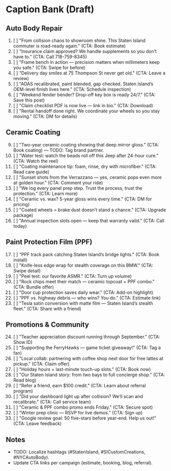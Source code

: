 # Caption Bank (Draft)

## Auto Body Repair
1. [ ] "From collision chaos to showroom shine. This Staten Island commuter is road-ready again." (CTA: Book estimate)
2. [ ] "Insurance claim approved? We handle supplements so you don’t have to." (CTA: Call 718-759-8345)
3. [ ] "Frame bench in action — precision matters when millimeters keep you safe." (CTA: Swipe for before)
4. [ ] "Delivery day smiles at 75 Thompson St never get old." (CTA: Leave a review)
5. [ ] "ADAS recalibrated, paint blended, gap checked. Staten Island’s OEM-level finish lives here." (CTA: Schedule inspection)
6. [ ] "Weekend fender bender? Drop-off key box is ready 24/7." (CTA: Save this post)
7. [ ] "Claim checklist PDF is now live — link in bio." (CTA: Download)
8. [ ] "Rental handoff done right. We coordinate your wheels so you stay moving." (CTA: DM for details)

## Ceramic Coating
9. [ ] "Two-year ceramic coating showing that deep mirror gloss." (CTA: Book coating) — TODO: Tag brand partner.
10. [ ] "Water test: watch the beads roll off this Jeep after 24-hour cure." (CTA: Watch the reel)
11. [ ] "Coating maintenance tip: foam, rinse, dry with microfiber." (CTA: Read care guide)
12. [ ] "Sunset shots from the Verrazzano — yes, ceramic pops even more at golden hour." (CTA: Comment your ride)
13. [ ] "We log every panel prep step. Trust the process, trust the protection." (CTA: Learn more)
14. [ ] "Ceramic vs. wax? 5-year gloss wins every time." (CTA: DM for pricing)
15. [ ] "Coated wheels = brake dust doesn’t stand a chance." (CTA: Upgrade package)
16. [ ] "Annual inspection slots open — keep that warranty valid." (CTA: Call today)

## Paint Protection Film (PPF)
17. [ ] "PPF track pack catching Staten Island’s bridge lights." (CTA: Book install)
18. [ ] "Knife-less edge wrap for stealth coverage on this BMW." (CTA: Swipe detail)
19. [ ] "Peel test: our favorite ASMR." (CTA: Turn up volume)
20. [ ] "Rock chips meet their match — ceramic topcoat + PPF combo." (CTA: Bundle offer)
21. [ ] "Door cup protection saves daily wear." (CTA: Add-on highlight)
22. [ ] "PPF vs. highway debris — who wins? You do." (CTA: Estimate link)
23. [ ] "Tesla satin conversion with matte film — Staten Island’s stealth fleet." (CTA: Share with a friend)

## Promotions & Community
24. [ ] "Teacher appreciation discount running through September." (CTA: Show ID)
25. [ ] "Supporting the FerryHawks — game ticket giveaway!" (CTA: Tag a fan)
26. [ ] "Local collab: partnering with coffee shop next door for free lattes at pickup." (CTA: Claim offer)
27. [ ] "Holiday hours + last-minute touch-up slots." (CTA: Book now)
28. [ ] "Our Staten Island story: from two bays to full concierge shop." (CTA: Read blog)
29. [ ] "Refer a friend, earn $100 credit." (CTA: Learn about referral program)
30. [ ] "Did your dashboard light up after collision? We’ll scan and recalibrate." (CTA: Call service team)
31. [ ] "Ceramic & PPF combo promo ends Friday." (CTA: Secure spot)
32. [ ] "Winter prep clinic — RSVP for live demos." (CTA: Sign up)
33. [ ] "Google review goal: 50 five-stars before year-end. Help us out!" (CTA: Leave feedback)

## Notes
- TODO: Localize hashtags (#StatenIsland, #SICustomCreations, #NYCAutoBody).
- Update CTA links per campaign (estimate, booking, blog, referral).

